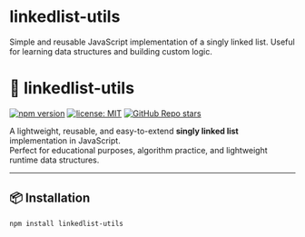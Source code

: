 # linkedlist-utils
Simple and reusable JavaScript implementation of a singly linked list. Useful for learning data structures and building custom logic.
# 🔗 linkedlist-utils

[![npm version](https://img.shields.io/npm/v/linkedlist-utils)](https://www.npmjs.com/package/linkedlist-utils)
[![license: MIT](https://img.shields.io/badge/license-MIT-green.svg)](LICENSE)
[![GitHub Repo stars](https://img.shields.io/github/stars/JeronimoVR/linkedlist-utils?style=social)](https://github.com/JeronimoVR/linkedlist-utils)

A lightweight, reusable, and easy-to-extend **singly linked list** implementation in JavaScript.  
Perfect for educational purposes, algorithm practice, and lightweight runtime data structures.

---

## 📦 Installation

```bash
npm install linkedlist-utils
